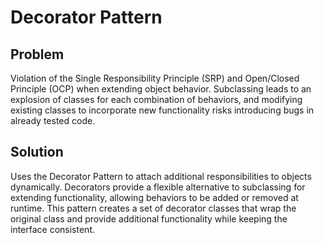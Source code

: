 # Decorator Pattern

## Problem
Violation of the Single Responsibility Principle (SRP) and Open/Closed Principle (OCP) when extending object behavior. Subclassing leads to an explosion of classes for each combination of behaviors, and modifying existing classes to incorporate new functionality risks introducing bugs in already tested code.

## Solution
Uses the Decorator Pattern to attach additional responsibilities to objects dynamically. Decorators provide a flexible alternative to subclassing for extending functionality, allowing behaviors to be added or removed at runtime. This pattern creates a set of decorator classes that wrap the original class and provide additional functionality while keeping the interface consistent.